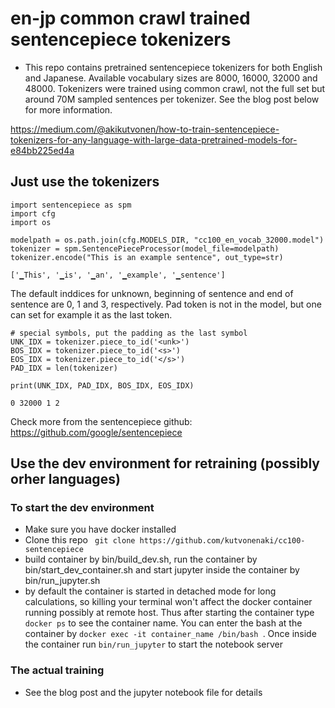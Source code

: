# en-jp common crawl trained sentencepiece tokenizers

- This repo contains pretrained sentencepiece tokenizers for both English and Japanese. Available vocabulary sizes are 8000, 16000, 32000 and 48000. Tokenizers were trained using common crawl, not the full set but around 70M sampled sentences per tokenizer. See the blog post below for more information.

https://medium.com/@akikutvonen/how-to-train-sentencepiece-tokenizers-for-any-language-with-large-data-pretrained-models-for-e84bb225ed4a



## Just use the tokenizers
```
import sentencepiece as spm
import cfg
import os
​
modelpath = os.path.join(cfg.MODELS_DIR, "cc100_en_vocab_32000.model")
tokenizer = spm.SentencePieceProcessor(model_file=modelpath)
tokenizer.encode("This is an example sentence", out_type=str)

['▁This', '▁is', '▁an', '▁example', '▁sentence']
```

The default inddices for unknown, beginning of sentence and end of sentence are 0, 1 and 3, respectively. Pad token is not in the model, but one can set for example it as the last token.
```
# special symbols, put the padding as the last symbol
UNK_IDX = tokenizer.piece_to_id('<unk>')
BOS_IDX = tokenizer.piece_to_id('<s>')
EOS_IDX = tokenizer.piece_to_id('</s>')
PAD_IDX = len(tokenizer)

print(UNK_IDX, PAD_IDX, BOS_IDX, EOS_IDX)

0 32000 1 2
```

Check more from the sentencepiece github: https://github.com/google/sentencepiece



## Use the dev environment for retraining (possibly orher languages)

### To start the dev environment

- Make sure you have docker installed
- Clone this repo ``` git clone https://github.com/kutvonenaki/cc100-sentencepiece```
- build container by bin/build_dev.sh, run the container by bin/start_dev_container.sh and start jupyter inside the container by bin/run_jupyter.sh
- by default the container is started in detached mode for long calculations, so killing your terminal won't affect the docker container running possibly at remote host. Thus after starting the container type 
```docker ps``` to see the container name. You can enter the bash at the container by ```docker exec -it container_name /bin/bash ```. Once inside the container run ```bin/run_jupyter``` to start the notebook server

### The actual training

- See the blog post and the jupyter notebook file for details